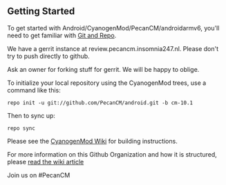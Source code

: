 Getting Started
---------------

To get started with Android/CyanogenMod/PecanCM/androidarmv6, you'll need to get
familiar with [Git and Repo](http://source.android.com/source/using-repo.html).

We have a gerrit instance at review.pecancm.insomnia247.nl. Please don't try to push directly to github.

Ask an owner for forking stuff for gerrit. We will be happy to oblige.

To initialize your local repository using the CyanogenMod trees, use a command like this:

    repo init -u git://github.com/PecanCM/android.git -b cm-10.1

Then to sync up:

    repo sync


Please see the [CyanogenMod Wiki](http://wiki.cyanogenmod.org/) for building instructions.

For more information on this Github Organization and how it is structured, 
please [read the wiki article](http://wiki.cyanogenmod.org/w/Github_Organization)

Join us on #PecanCM

